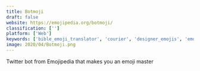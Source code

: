 ```yaml
---
title: Botmoji
draft: false 
website: https://emojipedia.org/botmoji/
classification: ['']
platform: ['Web']
keywords: ['bible_emoji_translator', 'courier', 'designer_emojis', 'emoj.ai', 'emoji_best', 'emoji_translate', 'emojicode', 'emojify_bot', 'emojisaurus', 'giphy_for_imessage', 'manuskript', 'rebrandly', 'speakemoji', 'the_emoji_game', 'typora', 'whatmoji', 'ia_writer']
image: 2020/04/Botmoji.png
---
```

Twitter bot from Emojipedia that makes you an emoji master